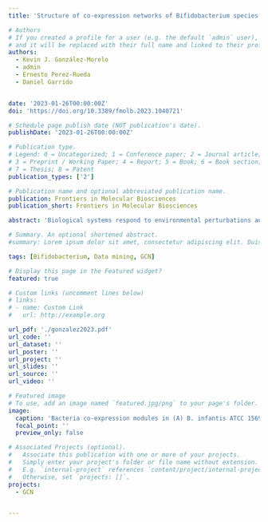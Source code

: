 ```yaml
---
title: 'Structure of co-expression networks of Bifidobacterium species in response to human milk oligosaccharides'

# Authors
# If you created a profile for a user (e.g. the default `admin` user), write the username (folder name) here
# and it will be replaced with their full name and linked to their profile.
authors:
  - Kevin J. González-Morelo
  - admin
  - Ernesto Perez-Rueda
  - Daniel Garrido


date: '2023-01-26T00:00:00Z'
doi: 'https://doi.org/10.3389/fmolb.2023.1040721'

# Schedule page publish date (NOT publication's date).
publishDate: '2023-01-26T00:00:00Z'

# Publication type.
# Legend: 0 = Uncategorized; 1 = Conference paper; 2 = Journal article;
# 3 = Preprint / Working Paper; 4 = Report; 5 = Book; 6 = Book section;
# 7 = Thesis; 8 = Patent
publication_types: ['2']

# Publication name and optional abbreviated publication name.
publication: Frontiers in Molecular Biosciences
publication_short: Frontiers in Molecular Biosciences

abstract: 'Biological systems respond to environmental perturbations and a large diversity of compounds through gene interactions, and these genetic factors comprise complex networks. Experimental information from transcriptomic studies has allowed the identification of gene networks that contribute to our understanding of microbial adaptations. In this study, we analyzed the gene co-expression networks of three Bifidobacterium species in response to different types of human milk oligosaccharides (HMO) using weighted gene co-expression analysis (WGCNA). RNA-seq data obtained from Geo Datasets were obtained for Bifidobacterium longum subsp. Infantis, Bifidobacterium bifidum and Bifidobacterium longum subsp. Longum. Between 10 and 20 co-expressing modules were obtained for each dataset. HMO-associated genes appeared in the modules with more genes for B. infantis and B. bifidum, in contrast with B. longum. Hub genes were identified in each module, and in general they participated in conserved essential processes. Certain modules were differentially enriched with LacI-like transcription factors, and others with certain metabolic pathways such as the biosynthesis of secondary metabolites. The three Bifidobacterium transcriptomes showed distinct regulation patterns for HMO utilization. HMO-associated genes in B. infantis co-expressed in two modules according to their participation in galactose or N-Acetylglucosamine utilization. Instead, B. bifidum showed a less structured co-expression of genes participating in HMO utilization. Finally, this category of genes in B. longum clustered in a small module, indicating a lack of co-expression with main cell processes and suggesting a recent acquisition. This study highlights distinct co-expression architectures in these bifidobacterial genomes during HMO consumption, and contributes to understanding gene regulation and co-expression in these species of the gut microbiome.'

# Summary. An optional shortened abstract.
#summary: Lorem ipsum dolor sit amet, consectetur adipiscing elit. Duis posuere tellus ac convallis placerat. Proin tincidunt magna sed ex sollicitudin condimentum.

tags: [Bifidobacterium, Data mining, GCN]

# Display this page in the Featured widget?
featured: true

# Custom links (uncomment lines below)
# links:
# - name: Custom Link
#   url: http://example.org

url_pdf: './gonzalez2023.pdf'
url_code: ''
url_dataset: ''
url_poster: ''
url_project: ''
url_slides: ''
url_source: ''
url_video: ''

# Featured image
# To use, add an image named `featured.jpg/png` to your page's folder.
image:
  caption: 'Bacteria co-expression modules in (A) B. infantis ATCC 15697, (B) B. bifidum SC55, and (C) B. longum subsp. longum SC596.'
  focal_point: ''
  preview_only: false

# Associated Projects (optional).
#   Associate this publication with one or more of your projects.
#   Simply enter your project's folder or file name without extension.
#   E.g. `internal-project` references `content/project/internal-project/index.md`.
#   Otherwise, set `projects: []`.
projects:
  - GCN


---
```



